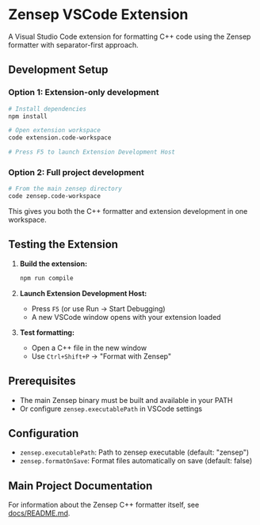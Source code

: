 # Zensep VSCode Extension

A Visual Studio Code extension for formatting C++ code using the Zensep formatter with separator-first approach.

## Development Setup

### Option 1: Extension-only development
```bash
# Install dependencies
npm install

# Open extension workspace
code extension.code-workspace

# Press F5 to launch Extension Development Host
```

### Option 2: Full project development
```bash
# From the main zensep directory
code zensep.code-workspace
```

This gives you both the C++ formatter and extension development in one workspace.

## Testing the Extension

1. **Build the extension:**
   ```bash
   npm run compile
   ```

2. **Launch Extension Development Host:**
   - Press `F5` (or use Run → Start Debugging)
   - A new VSCode window opens with your extension loaded

3. **Test formatting:**
   - Open a C++ file in the new window
   - Use `Ctrl+Shift+P` → "Format with Zensep"

## Prerequisites

- The main Zensep binary must be built and available in your PATH
- Or configure `zensep.executablePath` in VSCode settings

## Configuration

- `zensep.executablePath`: Path to zensep executable (default: "zensep")
- `zensep.formatOnSave`: Format files automatically on save (default: false)

## Main Project Documentation

For information about the Zensep C++ formatter itself, see [docs/README.md](../docs/README.md).